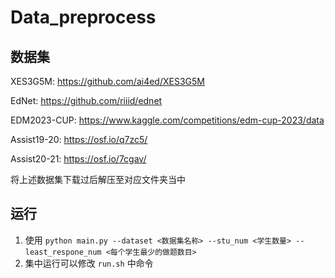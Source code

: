 # Data_preprocess

## 数据集

XES3G5M: https://github.com/ai4ed/XES3G5M

EdNet: https://github.com/riiid/ednet

EDM2023-CUP: https://www.kaggle.com/competitions/edm-cup-2023/data

Assist19-20: https://osf.io/q7zc5/

Assist20-21: https://osf.io/7cgav/

将上述数据集下载过后解压至对应文件夹当中

## 运行

1. 使用 `python main.py --dataset <数据集名称> --stu_num <学生数量> --least_respone_num <每个学生最少的做题数目>`
2. 集中运行可以修改 `run.sh` 中命令
